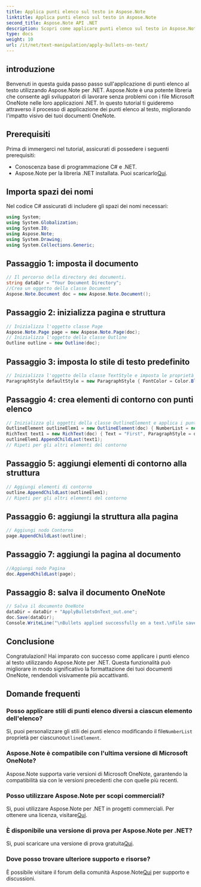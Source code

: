 ```yaml
---
title: Applica punti elenco sul testo in Aspose.Note
linktitle: Applica punti elenco sul testo in Aspose.Note
second_title: Aspose.Note API .NET
description: Scopri come applicare punti elenco sul testo in Aspose.Note per .NET per migliorare i tuoi documenti OneNote. Segui questa guida passo passo per una formattazione efficace.
type: docs
weight: 10
url: /it/net/text-manipulation/apply-bullets-on-text/
---
```

## introduzione
Benvenuti in questa guida passo passo sull'applicazione di punti elenco al testo utilizzando Aspose.Note per .NET. Aspose.Note è una potente libreria che consente agli sviluppatori di lavorare senza problemi con i file Microsoft OneNote nelle loro applicazioni .NET. In questo tutorial ti guideremo attraverso il processo di applicazione dei punti elenco al testo, migliorando l'impatto visivo dei tuoi documenti OneNote.
## Prerequisiti
Prima di immergerci nel tutorial, assicurati di possedere i seguenti prerequisiti:
- Conoscenza base di programmazione C# e .NET.
-  Aspose.Note per la libreria .NET installata. Puoi scaricarlo[Qui](https://releases.aspose.com/note/net/).
## Importa spazi dei nomi
Nel codice C# assicurati di includere gli spazi dei nomi necessari:
```csharp
using System;
using System.Globalization;
using System.IO;
using Aspose.Note;
using System.Drawing;
using System.Collections.Generic;
```
## Passaggio 1: imposta il documento
```csharp
// Il percorso della directory dei documenti.
string dataDir = "Your Document Directory";
//Crea un oggetto della classe Document
Aspose.Note.Document doc = new Aspose.Note.Document();
```
## Passaggio 2: inizializza pagina e struttura
```csharp
// Inizializza l'oggetto classe Page
Aspose.Note.Page page = new Aspose.Note.Page(doc);
// Inizializza l'oggetto della classe Outline
Outline outline = new Outline(doc);
```
## Passaggio 3: imposta lo stile di testo predefinito
```csharp
// Inizializza l'oggetto della classe TextStyle e imposta le proprietà di formattazione
ParagraphStyle defaultStyle = new ParagraphStyle { FontColor = Color.Black, FontName = "Arial", FontSize = 10 };
```
## Passaggio 4: crea elementi di contorno con punti elenco
```csharp
// Inizializza gli oggetti della classe OutlineElement e applica i punti elenco
OutlineElement outlineElem1 = new OutlineElement(doc) { NumberList = new NumberList("*", "Arial", 10) };
RichText text1 = new RichText(doc) { Text = "First", ParagraphStyle = defaultStyle };
outlineElem1.AppendChildLast(text1);
// Ripeti per gli altri elementi del contorno
```
## Passaggio 5: aggiungi elementi di contorno alla struttura
```csharp
// Aggiungi elementi di contorno
outline.AppendChildLast(outlineElem1);
// Ripeti per gli altri elementi del contorno
```
## Passaggio 6: aggiungi la struttura alla pagina
```csharp
// Aggiungi nodo Contorno
page.AppendChildLast(outline);
```
## Passaggio 7: aggiungi la pagina al documento
```csharp
//Aggiungi nodo Pagina
doc.AppendChildLast(page);
```
## Passaggio 8: salva il documento OneNote
```csharp
// Salva il documento OneNote
dataDir = dataDir + "ApplyBulletsOnText_out.one"; 
doc.Save(dataDir);
Console.WriteLine("\nBullets applied successfully on a text.\nFile saved at " + dataDir); 
```
## Conclusione
Congratulazioni! Hai imparato con successo come applicare i punti elenco al testo utilizzando Aspose.Note per .NET. Questa funzionalità può migliorare in modo significativo la formattazione dei tuoi documenti OneNote, rendendoli visivamente più accattivanti.
## Domande frequenti
### Posso applicare stili di punti elenco diversi a ciascun elemento dell'elenco?
 Sì, puoi personalizzare gli stili dei punti elenco modificando il file`NumberList` proprietà per ciascuno`OutlineElement`.
### Aspose.Note è compatibile con l'ultima versione di Microsoft OneNote?
Aspose.Note supporta varie versioni di Microsoft OneNote, garantendo la compatibilità sia con le versioni precedenti che con quelle più recenti.
### Posso utilizzare Aspose.Note per scopi commerciali?
 Sì, puoi utilizzare Aspose.Note per .NET in progetti commerciali. Per ottenere una licenza, visitare[Qui](https://purchase.aspose.com/buy).
### È disponibile una versione di prova per Aspose.Note per .NET?
 Sì, puoi scaricare una versione di prova gratuita[Qui](https://releases.aspose.com/).
### Dove posso trovare ulteriore supporto e risorse?
 È possibile visitare il forum della comunità Aspose.Note[Qui](https://forum.aspose.com/c/note/28) per supporto e discussioni.